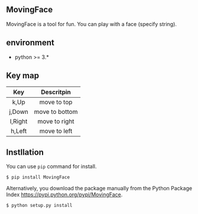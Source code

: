 MovingFace
---

 MovingFace is a tool for fun.
 You can play with a face (specify string).

## environment

* python >= 3.*

## Key map

| Key|Descritpin|
|:-:|:-:|
| k,Up |move to top|
| j,Down |move to bottom|
| l,Right |move to right|
| h,Left |move to left|

## Instllation

You can use `pip` command for install.

```
$ pip install MovingFace
```

Alternatively, you download the package manually from the Python Package Index https://pypi.python.org/pypi/MovingFace.

```
$ python setup.py install
```
